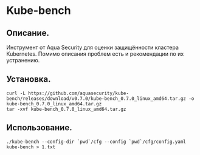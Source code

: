 # Kube-bench

## Описание.
Инструмент от Aqua Security для оценки защищённости кластера Kubernetes. Помимо описания проблем есть и рекомендации по их устранению.

## Установка.
```
curl -L https://github.com/aquasecurity/kube-bench/releases/download/v0.7.0/kube-bench_0.7.0_linux_amd64.tar.gz -o kube-bench_0.7.0_linux_amd64.tar.gz
tar -xvf kube-bench_0.7.0_linux_amd64.tar.gz
```

## Использование.
```
./kube-bench --config-dir `pwd`/cfg --config `pwd`/cfg/config.yaml
kube-bench > 1.txt
```

